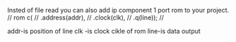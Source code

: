 Insted of file read you can also add ip component 1 port rom to your project.
//	  rom c(
//	  .address(addr),
//	  .clock(clk),
//	  .q(line));
//	

addr-is position of line
clk -is clock cikle of rom
line-is data output

